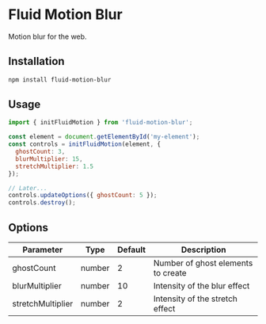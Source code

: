# Fluid Motion Blur

Motion blur for the web.

## Installation

```bash
npm install fluid-motion-blur
```

## Usage

```javascript
import { initFluidMotion } from 'fluid-motion-blur';

const element = document.getElementById('my-element');
const controls = initFluidMotion(element, {
  ghostCount: 3,
  blurMultiplier: 15,
  stretchMultiplier: 1.5
});

// Later...
controls.updateOptions({ ghostCount: 5 });
controls.destroy();
```

## Options

| Parameter | Type | Default | Description |
|-----------|------|---------|-------------|
| ghostCount | number | 2 | Number of ghost elements to create |
| blurMultiplier | number | 10 | Intensity of the blur effect |
| stretchMultiplier | number | 2 | Intensity of the stretch effect |